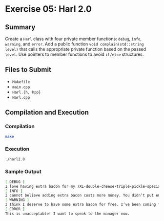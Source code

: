 # Exercise 05: Harl 2.0

## Summary
Create a `Harl` class with four private member functions: `debug`, `info`, `warning`, and `error`. Add a public function `void complain(std::string level)` that calls the appropriate private function based on the passed `level`. Use pointers to member functions to avoid `if/else` structures.

## Files to Submit
- `Makefile`
- `main.cpp`
- `Harl.{h, hpp}`
- `Harl.cpp`

## Compilation and Execution

### Compilation
```bash
make
```

### Execution
```bash
./harl2.0
```

### Sample Output
```bash
[ DEBUG ]
I love having extra bacon for my 7XL-double-cheese-triple-pickle-special-ketchup burger. I really do!
[ INFO ]
I cannot believe adding extra bacon costs more money. You didn’t put enough bacon in my burger! If you did, I wouldn’t be asking for more!
[ WARNING ]
I think I deserve to have some extra bacon for free. I’ve been coming for years whereas you started working here since last month.
[ ERROR ]
This is unacceptable! I want to speak to the manager now.
```
